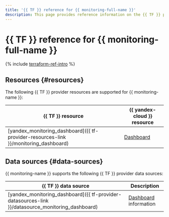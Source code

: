 ```yaml
---
title: '{{ TF }} reference for {{ monitoring-full-name }}'
description: This page provides reference information on the {{ TF }} provider resources and data sources supported for {{ monitoring-name }}.
---
```


# {{ TF }} reference for {{ monitoring-full-name }}

{% include [terraform-ref-intro](../_includes/terraform-ref-intro.md) %}

## Resources {#resources}

The following {{ TF }} provider resources are supported for {{ monitoring-name }}:

| **{{ TF }} resource** | **{{ yandex-cloud }} resource** |
| --- | --- |
| [yandex_monitoring_dashboard]({{ tf-provider-resources-link }}/monitoring_dashboard) | [Dashboard](./concepts/visualization/dashboard.md) |

## Data sources {#data-sources}

{{ monitoring-name }} supports the following {{ TF }} provider data sources:

| **{{ TF }} data source** | **Description** |
| --- | --- |
| [yandex_monitoring_dashboard]({{ tf-provider-datasources-link }}/datasource_monitoring_dashboard) | [Dashboard](./concepts/visualization/dashboard.md) information |